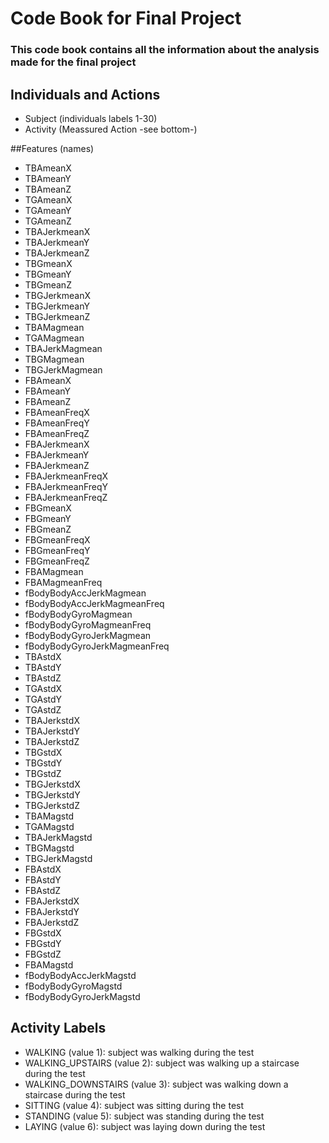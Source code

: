 # Code Book for Final Project
### This code book contains all the information about the analysis made for the final project

## Individuals and Actions
* Subject (individuals labels 1-30)
* Activity (Meassured Action -see bottom-)

##Features (names)
* TBAmeanX
* TBAmeanY
* TBAmeanZ
* TGAmeanX
* TGAmeanY
* TGAmeanZ
* TBAJerkmeanX
* TBAJerkmeanY
* TBAJerkmeanZ
* TBGmeanX
* TBGmeanY
* TBGmeanZ
* TBGJerkmeanX
* TBGJerkmeanY
* TBGJerkmeanZ
* TBAMagmean
* TGAMagmean
* TBAJerkMagmean
* TBGMagmean
* TBGJerkMagmean
* FBAmeanX
* FBAmeanY
* FBAmeanZ
* FBAmeanFreqX
* FBAmeanFreqY
* FBAmeanFreqZ
* FBAJerkmeanX
* FBAJerkmeanY
* FBAJerkmeanZ
* FBAJerkmeanFreqX
* FBAJerkmeanFreqY
* FBAJerkmeanFreqZ
* FBGmeanX
* FBGmeanY
* FBGmeanZ
* FBGmeanFreqX
* FBGmeanFreqY
* FBGmeanFreqZ
* FBAMagmean
* FBAMagmeanFreq
* fBodyBodyAccJerkMagmean
* fBodyBodyAccJerkMagmeanFreq
* fBodyBodyGyroMagmean
* fBodyBodyGyroMagmeanFreq
* fBodyBodyGyroJerkMagmean
* fBodyBodyGyroJerkMagmeanFreq
* TBAstdX
* TBAstdY
* TBAstdZ
* TGAstdX
* TGAstdY
* TGAstdZ
* TBAJerkstdX
* TBAJerkstdY
* TBAJerkstdZ
* TBGstdX
* TBGstdY
* TBGstdZ
* TBGJerkstdX
* TBGJerkstdY
* TBGJerkstdZ
* TBAMagstd
* TGAMagstd
* TBAJerkMagstd
* TBGMagstd
* TBGJerkMagstd
* FBAstdX
* FBAstdY
* FBAstdZ
* FBAJerkstdX
* FBAJerkstdY
* FBAJerkstdZ
* FBGstdX
* FBGstdY
* FBGstdZ
* FBAMagstd
* fBodyBodyAccJerkMagstd
* fBodyBodyGyroMagstd
* fBodyBodyGyroJerkMagstd

## Activity Labels
+ WALKING (value 1): subject was walking during the test
+ WALKING_UPSTAIRS (value 2): subject was walking up a staircase during the test
+ WALKING_DOWNSTAIRS (value 3): subject was walking down a staircase during the test
+ SITTING (value 4): subject was sitting during the test
+ STANDING (value 5): subject was standing during the test
+ LAYING (value 6): subject was laying down during the test
